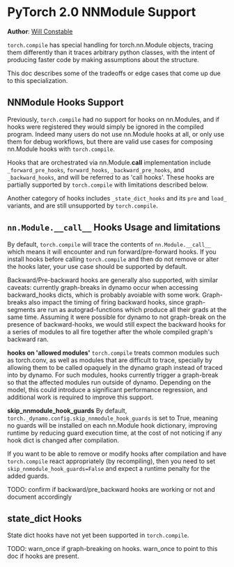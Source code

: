 # PyTorch 2.0 NNModule Support

**Author**: [Will Constable](https://github.com/wconstab)

`torch.compile` has special handling for torch.nn.Module objects, tracing them differently than it traces
arbitrary python classes, with the intent of producing faster code by making assumptions about the structure.

This doc describes some of the tradeoffs or edge cases that come up due to this specialization.

## NNModule Hooks Support

Previously, `torch.compile` had no support for hooks on nn.Modules, and if hooks were registered
they would simply be ignored in the compiled program. Indeed many users do not
use nn.Module hooks at all, or only use them for debug workflows, but there are valid use cases
for composing nn.Module hooks with `torch.compile`.

Hooks that are orchestrated via nn.Module.__call__ implementation include `_forward_pre_hooks`,
`forward_hooks`, `_backward_pre_hooks`, and `_backward_hooks`, and will be referred to as 'call hooks'.
These hooks are partially supported by `torch.compile` with limitations described below.

Another category of hooks includes `_state_dict_hooks` and its `pre` and `load_` variants, and are still
unsupported by `torch.compile`.

## `nn.Module.__call__` Hooks Usage and limitations

By default, `torch.compile` will trace the contents of `nn.Module.__call__` which means it will encounter
and run forward/pre-forward hooks.  If you install hooks before calling `torch.compile` and then do not remove
or alter the hooks later, your use case should be supported by default.

Backward/Pre-backward hooks are generally also supported, with similar caveats: currently graph-breaks in dynamo
occur when accessing backward_hooks dicts, which is probably avoiable with some work.  Graph-breaks also impact the
timing of firing backward hooks, since graph-segments are run as autograd-functions which produce all their grads at
the same time.  Assuming it were possible for dynamo to not graph-break on the presence of backward-hooks, we would
still expect the backward hooks for a series of modules to all fire together after the whole compiled graph's backward
ran.

**hooks on 'allowed modules'**
`torch.compile` treats common modules such as torch.conv, as well as modules that are difficult to trace, specially
by allowing them to be called opaquely in the dynamo graph instead of traced into by dynamo.  For such modules, hooks
currently trigger a graph-break so that the affected modules run outside of dynamo.  Depending on the model, this could
introduce a significant performance regression, and additional work is required to improve this support.

**skip_nnmodule_hook_guards**
By default, `torch._dynamo.config.skip_nnmodule_hook_guards` is set to True, meaning no guards will be installed
on each nn.Module hook dictionary, improving runtime by reducing guard execution time, at the cost of not noticing
if any hook dict is changed after compilation.

If you want to be able to remove or modify hooks after compilation and have `torch.compile` react appropriately
(by recompiling), then you need to set `skip_nnmodule_hook_guards=False` and expect a runtime penalty for the added
guards.

TODO: confirm if backward/pre_backward hooks are working or not and document accordingly

## state_dict Hooks

State dict hooks have not yet been supported in `torch.compile`.


TODO: warn_once if graph-breaking on hooks.  warn_once to point to this doc if hooks are present.